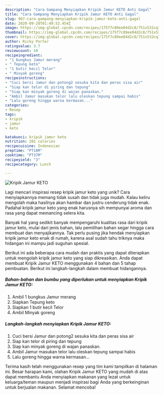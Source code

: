 ```yaml
---
description: "Cara Gampang Menyiapkan Kripik Jamur KETO Anti Gagal"
title: "Cara Gampang Menyiapkan Kripik Jamur KETO Anti Gagal"
slug: 967-cara-gampang-menyiapkan-kripik-jamur-keto-anti-gagal
date: 2020-09-28T01:49:53.454Z
image: https://img-global.cpcdn.com/recipes/175f7c89ee04d2c8/751x532cq70/kripik-jamur-keto-foto-resep-utama.jpg
thumbnail: https://img-global.cpcdn.com/recipes/175f7c89ee04d2c8/751x532cq70/kripik-jamur-keto-foto-resep-utama.jpg
cover: https://img-global.cpcdn.com/recipes/175f7c89ee04d2c8/751x532cq70/kripik-jamur-keto-foto-resep-utama.jpg
author: Ricky Porter
ratingvalue: 3.7
reviewcount: 10
recipeingredient:
- "1 bungkus Jamur merang"
- " Tepung keto"
- "1 butir kecil Telor"
- " Minyak goreng"
recipeinstructions:
- "Cuci bersi Jamur dan potong2 sesuka kita dan peras sisa air"
- "Siap kan telor di piring dan tepung"
- "Siap kan minyak goreng di wajan panaskan."
- "Ambil Jamur masukan telor lalu oleskan tepung sampai habis"
- "Lalu goreng hingga warna kermasan..."
categories:
- Resep
tags:
- kripik
- jamur
- keto

katakunci: kripik jamur keto 
nutrition: 201 calories
recipecuisine: Indonesian
preptime: "PT18M"
cooktime: "PT37M"
recipeyield: "3"
recipecategory: Lunch

---
```



![Kripik Jamur KETO](https://img-global.cpcdn.com/recipes/175f7c89ee04d2c8/751x532cq70/kripik-jamur-keto-foto-resep-utama.jpg)

Lagi mencari inspirasi resep kripik jamur keto yang unik? Cara menyiapkannya memang tidak susah dan tidak juga mudah. Kalau keliru mengolah maka hasilnya akan hambar dan justru cenderung tidak enak. Padahal kripik jamur keto yang enak harusnya sih mempunyai aroma dan rasa yang dapat memancing selera kita.



Banyak hal yang sedikit banyak mempengaruhi kualitas rasa dari kripik jamur keto, mulai dari jenis bahan, lalu pemilihan bahan segar hingga cara membuat dan menyajikannya. Tak perlu pusing jika hendak menyiapkan kripik jamur keto enak di rumah, karena asal sudah tahu triknya maka hidangan ini mampu jadi suguhan spesial.


Berikut ini ada beberapa cara mudah dan praktis yang dapat diterapkan untuk mengolah kripik jamur keto yang siap dikreasikan. Anda dapat membuat Kripik Jamur KETO menggunakan 4 bahan dan 5 tahap pembuatan. Berikut ini langkah-langkah dalam membuat hidangannya.

<!--inarticleads1-->

##### Bahan-bahan dan bumbu yang diperlukan untuk menyiapkan Kripik Jamur KETO:

1. Ambil 1 bungkus Jamur merang
1. Siapkan  Tepung keto
1. Siapkan 1 butir kecil Telor
1. Ambil  Minyak goreng




<!--inarticleads2-->

##### Langkah-langkah menyiapkan Kripik Jamur KETO:

1. Cuci bersi Jamur dan potong2 sesuka kita dan peras sisa air
1. Siap kan telor di piring dan tepung
1. Siap kan minyak goreng di wajan panaskan.
1. Ambil Jamur masukan telor lalu oleskan tepung sampai habis
1. Lalu goreng hingga warna kermasan...




Terima kasih telah menggunakan resep yang tim kami tampilkan di halaman ini. Besar harapan kami, olahan Kripik Jamur KETO yang mudah di atas dapat membantu Anda menyiapkan makanan yang lezat untuk keluarga/teman maupun menjadi inspirasi bagi Anda yang berkeinginan untuk berjualan makanan. Selamat mencoba!
